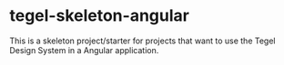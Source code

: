 # tegel-skeleton-angular
This is a skeleton project/starter for projects that want to use the Tegel Design System in a Angular application.
